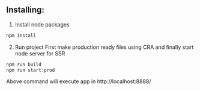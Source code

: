 ## Installing:
1. Install node packages
```javascript
npm install 
``` 
  
2. Run project
First make production ready files using CRA and finally start node server for SSR
```javascript
npm run build
npm run start:prod
``` 
  Above command will execute app in http://localhost:8888/ 

